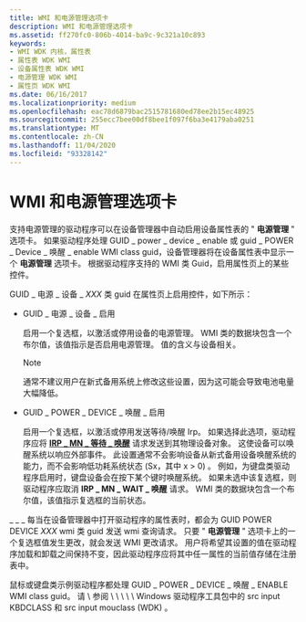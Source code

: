 ```yaml
---
title: WMI 和电源管理选项卡
description: WMI 和电源管理选项卡
ms.assetid: ff270fc0-806b-4014-ba9c-9c321a10c893
keywords:
- WMI WDK 内核，属性表
- 属性表 WDK WMI
- 设备属性表 WDK WMI
- 电源管理 WDK WMI
- 属性页 WDK WMI
ms.date: 06/16/2017
ms.localizationpriority: medium
ms.openlocfilehash: eac78d6879bac2515781680ed78ee2b15ec48925
ms.sourcegitcommit: 255ecc7bee00df8bee1f097f6ba3e4179aba0251
ms.translationtype: MT
ms.contentlocale: zh-CN
ms.lasthandoff: 11/04/2020
ms.locfileid: "93328142"
---
```

# <a name="wmi-and-the-power-management-tab"></a>WMI 和电源管理选项卡





支持电源管理的驱动程序可以在设备管理器中自动启用设备属性表的 " **电源管理** " 选项卡。 如果驱动程序处理 GUID \_ power \_ device \_ enable 或 guid \_ POWER \_ Device \_ 唤醒 \_ enable WMI class guid，设备管理器将在设备属性表中显示一个 **电源管理** 选项卡。 根据驱动程序支持的 WMI 类 Guid，启用属性页上的某些控件。

GUID \_ 电源 \_ 设备 \_ *XXX* 类 guid 在属性页上启用控件，如下所示：

-   GUID \_ 电源 \_ 设备 \_ 启用

    启用一个复选框，以激活或停用设备的电源管理。 WMI 类的数据块包含一个布尔值，该值指示是否启用电源管理。 值的含义与设备相关。

    > [!NOTE]
    > 通常不建议用户在新式备用系统上修改这些设置，因为这可能会导致电池电量大幅降低。

-   GUID \_ POWER \_ DEVICE \_ 唤醒 \_ 启用

    启用一个复选框，以激活或停用发送等待/唤醒 Irp。 如果选择此选项，驱动程序应将 [**IRP \_ MN \_ 等待 \_ 唤醒**](./irp-mn-wait-wake.md) 请求发送到其物理设备对象。 这使设备可以唤醒系统以响应外部事件。 此设置通常不会影响设备从新式备用设备唤醒系统的能力，而不会影响低功耗系统状态 (Sx，其中 x > 0) 。 例如，为键盘类驱动程序启用时，键盘设备会在按下某个键时唤醒系统。 如果未选中该复选框，则驱动程序应取消 **IRP \_ MN \_ WAIT \_ 唤醒** 请求。 WMI 类的数据块包含一个布尔值，该值指示复选框的当前状态。

\_ \_ \_ 每当在设备管理器中打开驱动程序的属性表时，都会为 GUID POWER DEVICE *XXX* wmi 类 guid 发送 wmi 查询请求。 只要 " **电源管理** " 选项卡上的一个复选框值发生更改，就会发送 WMI 更改请求。 用户将希望其设置的值在驱动程序加载和卸载之间保持不变，因此驱动程序应将其中任一属性的当前值存储在注册表中。

鼠标或键盘类示例驱动程序都处理 GUID \_ POWER \_ DEVICE \_ 唤醒 \_ ENABLE WMI class guid。 请 \\ 参阅 \\ \\ \\ \\ \\ Windows 驱动程序工具包中的 src input KBDCLASS 和 src input mouclass (WDK) 。

